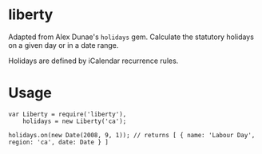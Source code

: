 liberty
=======

Adapted from Alex Dunae's `holidays` gem. Calculate the statutory holidays on a given day or in a date range.

Holidays are defined by iCalendar recurrence rules.

Usage
=====

    var Liberty = require('liberty'),
        holidays = new Liberty('ca');

    holidays.on(new Date(2008, 9, 1)); // returns [ { name: 'Labour Day', region: 'ca', date: Date } ]
